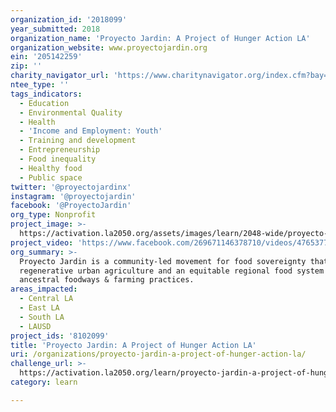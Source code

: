 ```yaml
---
organization_id: '2018099'
year_submitted: 2018
organization_name: 'Proyecto Jardin: A Project of Hunger Action LA'
organization_website: www.proyectojardin.org
ein: '205142259'
zip: ''
charity_navigator_url: 'https://www.charitynavigator.org/index.cfm?bay=search.profile&ein=205142259'
ntee_type: ''
tags_indicators:
  - Education
  - Environmental Quality
  - Health
  - 'Income and Employment: Youth'
  - Training and development
  - Entrepreneurship
  - Food inequality
  - Healthy food
  - Public space
twitter: '@proyectojardinx'
instagram: '@proyectojardin'
facebook: '@ProyectoJardin'
org_type: Nonprofit
project_image: >-
  https://activation.la2050.org/assets/images/learn/2048-wide/proyecto-jardin-a-project-of-hunger-action-la.jpg
project_video: 'https://www.facebook.com/269671146378710/videos/476537755692047/'
org_summary: >-
  Proyecto Jardin is a community-led movement for food sovereignty that promotes
  regenerative urban agriculture and an equitable regional food system rooted in
  ancestral foodways & farming practices.
areas_impacted:
  - Central LA
  - East LA
  - South LA
  - LAUSD
project_ids: '8102099'
title: 'Proyecto Jardin: A Project of Hunger Action LA'
uri: /organizations/proyecto-jardin-a-project-of-hunger-action-la/
challenge_url: >-
  https://activation.la2050.org/learn/proyecto-jardin-a-project-of-hunger-action-la/
category: learn

---
```

